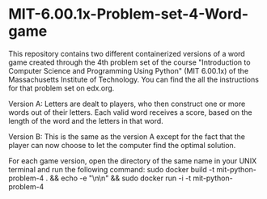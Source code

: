 # MIT-6.00.1x-Problem-set-4-Word-game

This repository contains two different containerized versions of a word game created through the 4th problem set of the course "Introduction to Computer Science and Programming Using Python" (MIT 6.00.1x) of the Massachusetts Institute of Technology. You can find the all the instructions for that problem set on edx.org.

Version A:
Letters are dealt to players, who then construct one or more words out of their letters. Each valid word receives a score, based on the length of the word and the letters in that word.

Version B:
This is the same as the version A except for the fact that the player can now choose to let the computer find the optimal solution.

For each game version, open the directory of the same name in your UNIX terminal and run the following command: sudo docker build -t mit-python-problem-4 . && echo -e "\n\n" && sudo docker run -i -t mit-python-problem-4
